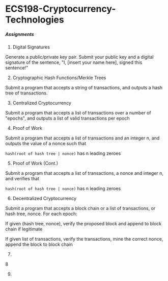 # ECS198-Cryptocurrency-Technologies

##### Assignments
1. Digital Signatures

  Generate a public/private key pair. Submit your public key and a digital signature of the sentence, "I, [insert your name here], signed this sentence!"  

2. Cryptographic Hash Functions/Merkle Trees

  Submit a program that accepts a string of transactions, and outputs a hash tree of transactions.

3. Centralized Cryptocurrency

  Submit a program that accepts a list of transactions over a number of "epochs", and outputs a list of valid transactions per epoch

4. Proof of Work

  Submit a program that accepts a list of transactions and an integer n, and outputs the value of a nonce such that

  ```hash(root of hash tree | nonce)``` has n leading zeroes

5. Proof of Work (Cont.)
  
  Submit a program that accepts a list of transactions, a nonce and integer n, and verifies that

  ```hash(root of hash tree | nonce)``` has n leading zeroes

6. Decentralized Cryptocurrency

  Submit a program that accepts a block chain or a list of transactions, or hash tree, nonce. 
  For each epoch: 

  If given (hash tree, nonce), verify the proposed block and append to block chain if legitimate

  If given list of transactions, verify the transactions, mine the correct nonce, append the block to block chain

7.
  
8

9.

